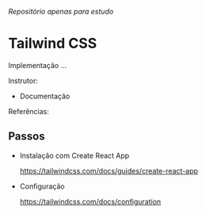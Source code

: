 _Repositório apenas para estudo_

# Tailwind CSS

Implementação ...

Instrutor:

- Documentação

Referências:

## Passos

- Instalação com Create React App

  https://tailwindcss.com/docs/guides/create-react-app

- Configuração

  https://tailwindcss.com/docs/configuration
